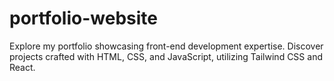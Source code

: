 # portfolio-website
Explore my portfolio showcasing front-end development expertise. Discover projects crafted with HTML, CSS, and JavaScript, utilizing Tailwind CSS and React.
